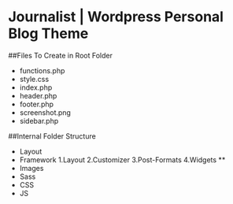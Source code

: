 Journalist | Wordpress Personal Blog Theme
==========================================

##Files To Create in Root Folder

* functions.php
* style.css
* index.php
* header.php
* footer.php
* screenshot.png
* sidebar.php


##Internal Folder Structure

* Layout
* Framework
1.Layout
2.Customizer
3.Post-Formats
4.Widgets
** 
* Images
* Sass
* CSS
* JS
